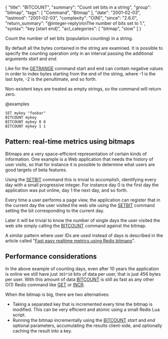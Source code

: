 {
  "title": "BITCOUNT",
  "summary": "Count set bits in a string",
  "group": "bitmap",
  "tags": [
    "Command",
    "Bitmap"
  ],
  "date": "2001-02-03",
  "lastmod": "2001-02-03",
  "complexity": "O(N)",
  "since": "2.6.0",
  "return_summary": "@integer-reply\n\nThe number of bits set to 1.",
  "syntax": "key [start end]",
  "acl_categories": [
    "bitmap",
    "slow"
  ]
}

Count the number of set bits (population counting) in a string.

By default all the bytes contained in the string are examined.
It is possible to specify the counting operation only in an interval passing the
additional arguments _start_ and _end_.

Like for the [GETRANGE](/commands/getrange) command start and end can contain negative values in
order to index bytes starting from the end of the string, where -1 is the last
byte, -2 is the penultimate, and so forth.

Non-existent keys are treated as empty strings, so the command will return zero.

@examples

```cli
SET mykey "foobar"
BITCOUNT mykey
BITCOUNT mykey 0 0
BITCOUNT mykey 1 1
```

## Pattern: real-time metrics using bitmaps

Bitmaps are a very space-efficient representation of certain kinds of
information.
One example is a Web application that needs the history of user visits, so that
for instance it is possible to determine what users are good targets of beta
features.

Using the [SETBIT](/commands/setbit) command this is trivial to accomplish, identifying every day
with a small progressive integer.
For instance day 0 is the first day the application was put online, day 1 the
next day, and so forth.

Every time a user performs a page view, the application can register that in
the current day the user visited the web site using the [SETBIT](/commands/setbit) command setting
the bit corresponding to the current day.

Later it will be trivial to know the number of single days the user visited the
web site simply calling the [BITCOUNT](/commands/bitcount) command against the bitmap.

A similar pattern where user IDs are used instead of days is described
in the article called "[Fast easy realtime metrics using Redis
bitmaps][hbgc212fermurb]".

[hbgc212fermurb]: http://blog.getspool.com/2011/11/29/fast-easy-realtime-metrics-using-redis-bitmaps

## Performance considerations

In the above example of counting days, even after 10 years the application is
online we still have just `365*10` bits of data per user, that is just 456 bytes
per user.
With this amount of data [BITCOUNT](/commands/bitcount) is still as fast as any other O(1) Redis
command like [GET](/commands/get) or [INCR](/commands/incr).

When the bitmap is big, there are two alternatives:

* Taking a separated key that is incremented every time the bitmap is modified.
  This can be very efficient and atomic using a small Redis Lua script.
* Running the bitmap incrementally using the [BITCOUNT](/commands/bitcount) _start_ and _end_
  optional parameters, accumulating the results client-side, and optionally
  caching the result into a key.


